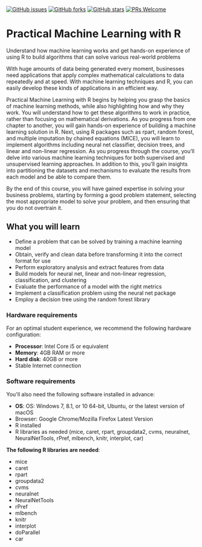[![GitHub issues](https://img.shields.io/github/issues/TrainingByPackt/Practical-Machine-Learning-with-R.svg)](https://github.com/TrainingByPackt/Practical-Machine-Learning-with-R/issues)
[![GitHub forks](https://img.shields.io/github/forks/TrainingByPackt/Practical-Machine-Learning-with-R.svg)](https://github.com/TrainingByPackt/Practical-Machine-Learning-with-R/network)
[![GitHub stars](https://img.shields.io/github/stars/TrainingByPackt/Practical-Machine-Learning-with-R.svg)](https://github.com/TrainingByPackt/Practical-Machine-Learning-with-R/stargazers)
[![PRs Welcome](https://img.shields.io/badge/PRs-welcome-brightgreen.svg)](https://github.com/TrainingByPackt/Practical-Machine-Learning-with-R/pulls)



# Practical Machine Learning with R
Understand how machine learning works and get hands-on experience of using R to build algorithms that can solve various real-world problems 

With huge amounts of data being generated every moment, businesses need applications that apply complex mathematical calculations to data repeatedly and at speed. With machine learning techniques and R, you can easily develop these kinds of applications in an efficient way.

Practical Machine Learning with R begins by helping you grasp the basics of machine learning methods, while also highlighting how and why they work. You will understand how to get these algorithms to work in practice, rather than focusing on mathematical derivations. As you progress from one chapter to another, you will gain hands-on experience of building a machine learning solution in R. Next, using R packages such as rpart, random forest, and multiple imputation by chained equations (MICE), you will learn to implement algorithms including neural net classifier, decision trees, and linear and non-linear regression. As you progress through the course, you’ll delve into various machine learning techniques for both supervised and unsupervised learning approaches. In addition to this, you’ll gain insights into partitioning the datasets and mechanisms to evaluate the results from each model and be able to compare them. 

By the end of this course, you will have gained expertise in solving your business problems, starting by forming a good problem statement, selecting the most appropriate model to solve your problem, and then ensuring that you do not overtrain it.


## What you will learn
* Define a problem that can be solved by training a machine learning model
* Obtain, verify and clean data before transforming it into the correct format for use
* Perform exploratory analysis and extract features from data
* Build models for neural net, linear and non-linear regression, classification, and clustering
* Evaluate the performance of a model with the right metrics
* Implement a classification problem using the neural net package
* Employ a decision tree using the random forest library




### Hardware requirements
For an optimal student experience, we recommend the following hardware configuration:
* **Processor**: Intel Core i5 or equivalent
* **Memory**: 4GB RAM or more
* **Hard disk**: 40GB or more
* Stable Internet connection



### Software requirements
You'll also need the following software installed in advance:
* **OS**: OS: Windows 7, 8.1, or 10 64-bit, Ubuntu, or the latest version of macOS
* Browser: Google Chrome/Mozilla Firefox Latest Version
* R installed
* R libraries as needed (mice, caret, rpart, groupdata2, cvms, neuralnet, NeuralNetTools, rPref, mlbench, knitr, interplot, car)


**The following R libraries are needed**:
* mice
* caret
* rpart
* groupdata2
* cvms
* neuralnet
* NeuralNetTools
* rPref
* mlbench
* knitr
* interplot
* doParallel
* car





